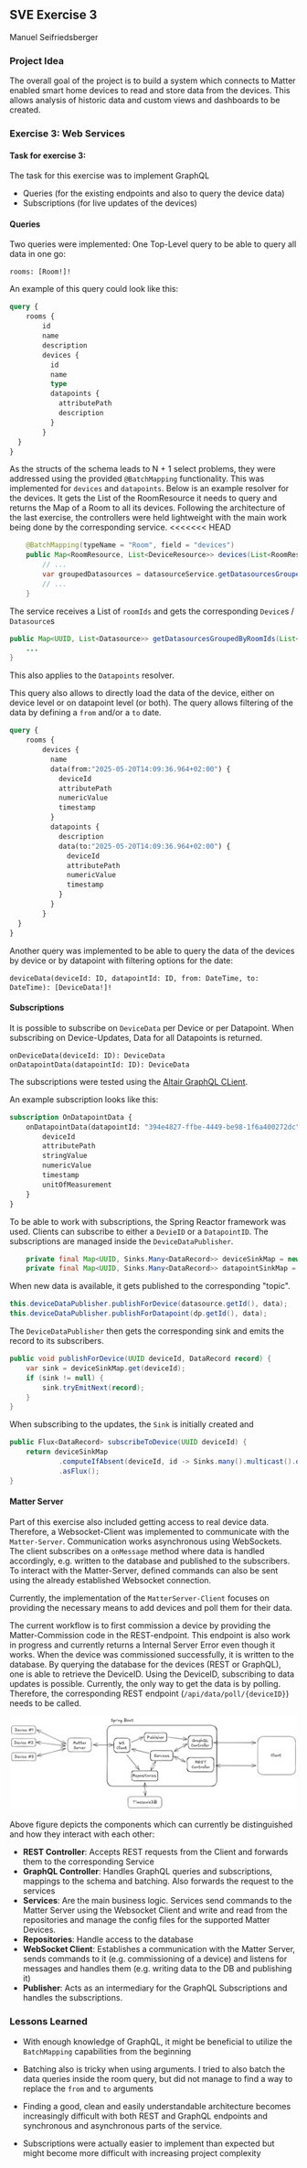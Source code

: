 

## SVE Exercise 3
Manuel Seifriedsberger

### Project Idea

The overall goal of the project is to build a system which connects to Matter enabled smart home devices to read and store data from the devices.
This allows analysis of historic data and custom views and dashboards to be created.  

### Exercise 3: Web Services

#### Task for exercise 3:
The task for this exercise was to implement GraphQL
- Queries (for the existing endpoints and also to query the device data)
- Subscriptions (for live updates of the devices)

#### Queries

Two queries were implemented: One Top-Level query to be able to query all data in one go: 
```
rooms: [Room!]!
```

An example of this query could look like this:

```graphql
query {
    rooms {
        id
        name
        description
        devices {
          id
          name
          type
          datapoints {
            attributePath
            description
          }
        }
  }
}
```


As the structs of the schema leads to N + 1 select problems, they were addressed using the provided `@BatchMapping` functionality.
This was implemented for `devices` and `datapoints`.
Below is an example resolver for the devices. It gets the List of the RoomResource it needs to query and returns the Map of a Room to all its devices.
Following the architecture of the last exercise, the controllers were held lightweight with the main work being done by the corresponding service.
<<<<<<< HEAD

```java
    @BatchMapping(typeName = "Room", field = "devices")
    public Map<RoomResource, List<DeviceResource>> devices(List<RoomResource> rooms) {
        // ...
        var groupedDatasources = datasourceService.getDatasourcesGroupedByRoomIds(roomIds);
        // ...
    }
```

The service receives a List of `roomIds` and gets the corresponding `Device`s / `Datasource`s

```java
public Map<UUID, List<Datasource>> getDatasourcesGroupedByRoomIds(List<UUID> roomIds) {
    ...
}
```


This also applies to the `Datapoints` resolver.

This query also allows to directly load the data of the device, either on device level or on datapoint level (or both). The query allows filtering of the data by defining a `from` and/or a `to` date.

```graphql
query {
    rooms {
        devices {
          name
          data(from:"2025-05-20T14:09:36.964+02:00") {
            deviceId
            attributePath
            numericValue
            timestamp
          }
          datapoints {
            description
            data(to:"2025-05-20T14:09:36.964+02:00") {
              deviceId
              attributePath
              numericValue
              timestamp
            }
          }
        }
  }
}
```

Another query was implemented to be able to query the data of the devices by device or by datapoint with filtering options for the date:
```
deviceData(deviceId: ID, datapointId: ID, from: DateTime, to: DateTime): [DeviceData!]!
```


#### Subscriptions

It is possible to subscribe on `DeviceData` per Device or per Datapoint. When subscribing on Device-Updates, Data for all Datapoints is returned.
```
onDeviceData(deviceId: ID): DeviceData
onDatapointData(datapointId: ID): DeviceData
```

The subscriptions were tested using the [Altair GraphQL CLient](https://altairgraphql.dev/).

An example subscription looks like this:
```graphql
subscription OnDatapointData {
    onDatapointData(datapointId: "394e4827-ffbe-4449-be98-1f6a400272dc") {
        deviceId
        attributePath
        stringValue
        numericValue
        timestamp
        unitOfMeasurement
    }
}
```


To be able to work with subscriptions, the Spring Reactor framework was used. Clients can subscribe to either a `DevieID` or a `DatapointID`. The subscriptions are managed inside the `DeviceDataPublisher`.

```java
    private final Map<UUID, Sinks.Many<DataRecord>> deviceSinkMap = new ConcurrentHashMap<>();
    private final Map<UUID, Sinks.Many<DataRecord>> datapointSinkMap = new ConcurrentHashMap<>();
```
When new data is available, it gets published to the corresponding "topic". 
```java
this.deviceDataPublisher.publishForDevice(datasource.getId(), data);
this.deviceDataPublisher.publishForDatapoint(dp.getId(), data);
```

The `DeviceDataPublisher` then gets the corresponding sink and emits the record to its subscribers.
```java
public void publishForDevice(UUID deviceId, DataRecord record) {
    var sink = deviceSinkMap.get(deviceId);
    if (sink != null) {
        sink.tryEmitNext(record);
    }
}
```

When subscribing to the updates, the `Sink` is initially created and 
```java
public Flux<DataRecord> subscribeToDevice(UUID deviceId) {
    return deviceSinkMap
            .computeIfAbsent(deviceId, id -> Sinks.many().multicast().onBackpressureBuffer())
            .asFlux();
}
```

#### Matter Server

Part of this exercise also included getting access to real device data. Therefore, a Websocket-Client was implemented to communicate with the `Matter-Server`. Communication works asynchronous using WebSockets. 
The client subscribes on a `onMessage` method where data is handled accordingly, e.g. written to the database and published to the subscribers.
To interact with the Matter-Server, defined commands can also be sent using the already established Websocket connection.

Currently, the implementation of the `MatterServer-Client` focuses on providing the necessary means to add devices and poll them for their data.

The current workflow is to first commission a device by providing the Matter-Commission code in the REST-endpoint. This endpoint is also work in progress and currently returns a Internal Server Error even though it works.
When the device was commissioned successfully, it is written to the database. By querying the database for the devices (REST or GraphQL), one is able to retrieve the DeviceID.
Using the DeviceID, subscribing to data updates is possible. Currently, the only way to get the data is by polling. Therefore, the corresponding REST endpoint (`/api/data/poll/{deviceID}`) needs to be called.


![component-overview.png](images/component-overview.png)

Above figure depicts the components which can currently be distinguished and how they interact with each other:
- **REST Controller**: Accepts REST requests from the Client and forwards them to the corresponding Service
- **GraphQL Controller**: Handles GraphQL queries and subscriptions, mappings to the schema and batching. Also forwards the request to the services
- **Services**: Are the main business logic. Services send commands to the Matter Server using the Websocket Client and write and read from the repositories and manage the config files for the supported Matter Devices.
- **Repositories**: Handle access to the database
- **WebSocket Client**: Establishes a communication with the Matter Server, sends commands to it (e.g. commissioning of a device) and listens for messages and handles them (e.g. writing data to the DB and publishing it)
- **Publisher**: Acts as an intermediary for the GraphQL Subscriptions and handles the subscriptions. 


### Lessons Learned

- With enough knowledge of GraphQL, it might be beneficial to utilize the `BatchMapping` capabilities from the beginning
- Batching also is tricky when using arguments. I tried to also batch the data queries inside the room query, but did not manage to find a way to replace the `from` and `to` arguments
- Finding a good, clean and easily understandable architecture becomes increasingly difficult with both REST and GraphQL endpoints and synchronous and asynchronous parts of the service.

- Subscriptions were actually easier to implement than expected but might become more difficult with increasing project complexity
